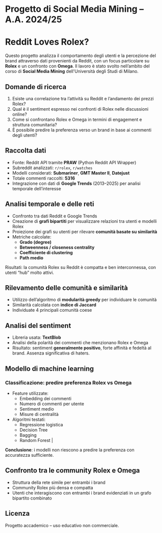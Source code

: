 # **Progetto di Social Media Mining – A.A. 2024/25**  
# Reddit Loves Rolex?  

Questo progetto analizza il comportamento degli utenti e la percezione del brand attraverso dati provenienti da Reddit, con un focus particolare su **Rolex** e un confronto con **Omega**. 
Il lavoro è stato svolto nell’ambito del corso di **Social Media Mining** dell'Università degli Studi di Milano.

## Domande di ricerca

1. Esiste una correlazione tra l’attività su Reddit e l’andamento dei prezzi Rolex?
2. Qual è il sentiment espresso nei confronti di Rolex nelle discussioni online?
3. Come si confrontano Rolex e Omega in termini di engagement e struttura comunitaria?
4. È possibile predire la preferenza verso un brand in base ai commenti degli utenti?


## Raccolta dati

- Fonte: Reddit API tramite **PRAW** (Python Reddit API Wrapper)
- Subreddit analizzati: `r/rolex`, `r/watches`
- Modelli considerati: **Submariner**, **GMT Master II**, **Datejust**
- Totale commenti raccolti: **5316**
- Integrazione con dati di **Google Trends** (2013–2025) per analisi temporale dell’interesse


## Analisi temporale e delle reti

- Confronto tra dati Reddit e Google Trends
- Creazione di **grafi bipartiti** per visualizzare relazioni tra utenti e modelli Rolex
- Proiezione dei grafi su utenti per rilevare **comunità basate su similarità**
- Metriche calcolate:
  - **Grado (degree)**
  - **Betweenness / closeness centrality**
  - **Coefficiente di clustering**
  - **Path medio**

Risultati: la comunità Rolex su Reddit è compatta e ben interconnessa, con utenti “hub” molto attivi.


## Rilevamento delle comunità e similarità

- Utilizzo dell’algoritmo di **modularità greedy** per individuare le comunità
- Similarità calcolata con **indice di Jaccard**
- Individuate 4 principali comunità coese


## Analisi del sentiment

- Libreria usata: **TextBlob**
- Analisi della polarità dei commenti che menzionano Rolex e Omega
- Risultato: sentiment **generalmente positivo**, forte affinità e fedeltà al brand. Assenza significativa di haters.


## Modello di machine learning

### Classificazione: predire preferenza Rolex vs Omega

- Feature utilizzate:
  - Embedding dei commenti
  - Numero di commenti per utente
  - Sentiment medio
  - Misure di centralità
- Algoritmi testati:
  - Regressione logistica
  - Decision Tree
  - Bagging
  - Random Forest
  |

**Conclusione**: i modelli non riescono a predire la preferenza con accuratezza sufficiente.


## Confronto tra le community Rolex e Omega

- Struttura della rete simile per entrambi i brand
- Community Rolex più densa e compatta
- Utenti che interagiscono con entrambi i brand evidenziati in un grafo bipartito combinato


## Licenza

Progetto accademico – uso educativo non commerciale.
